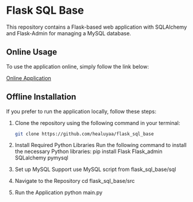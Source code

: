 # Flask SQL Base

This repository contains a Flask-based web application with SQLAlchemy and Flask-Admin for managing a MySQL database.

## Online Usage

To use the application online, simply follow the link below:

[Online Application](https://lab.d1bdg.xyz:2443/water/admin/)

## Offline Installation

If you prefer to run the application locally, follow these steps:

1. Clone the repository using the following command in your terminal:

   ```bash
   git clone https://github.com/healuyaa/flask_sql_base
   ```
2. Install Required Python Libraries
    Run the following command to install the necessary Python libraries:
    pip install Flask Flask_admin SQLalchemy pymysql
3. Set up MySQL Support
    use MySQL script from flask_sql_base/sql
4. Navigate to the Repository
    cd flask_sql_base/src
5. Run the Application
    python main.py
